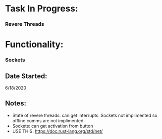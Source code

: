 # Task In Progress:
### Revere Threads


# Functionality:
### Sockets

## Date Started:
6/18/2020

## Notes:

- State of revere threads: can get interrupts. Sockets not implimented so offline comms are not implimented.
- Sockets: can get activation from button
- USE THIS: https://doc.rust-lang.org/std/net/